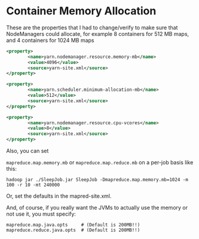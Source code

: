 # Container Memory Allocation

These are the properties that I had to change/verify to make sure
that NodeManagers could allocate, for example 8 containers for
512 MB maps, and 4 containers for 1024 MB maps

```xml
<property>
        <name>yarn.nodemanager.resource.memory-mb</name>
        <value>4096</value>
        <source>yarn-site.xml</source>
</property>

<property>
        <name>yarn.scheduler.minimum-allocation-mb</name>
        <value>512</value>
        <source>yarn-site.xml</source>
</property>

<property>
        <name>yarn.nodemanager.resource.cpu-vcores</name>
        <value>8</value>
        <source>yarn-site.xml</source>
</property>
```

Also, you can set

  ``mapreduce.map.memory.mb`` or ``mapreduce.map.reduce.mb`` on a per-job basis like this:
  
    hadoop jar ./SleepJob.jar SleepJob -Dmapreduce.map.memory.mb=1024 -m 100 -r 10 -mt 240000

Or, set the defaults in the mapred-site.xml.

And, of course, if you really want the JVMs to actually use the memory or not
use it, you must specify:

    mapreduce.map.java.opts     # (Default is 200MB!!)
    mapreduce.reduce.java.opts  # (Default is 200MB!!)

